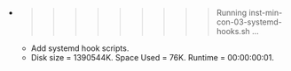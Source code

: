 * >>>>>>>>> Running inst-min-con-03-systemd-hooks.sh ...
  * Add systemd hook scripts.
  * Disk size = 1390544K. Space Used = 76K. Runtime = 00:00:00:01.
